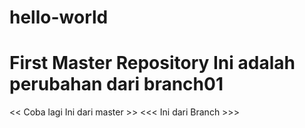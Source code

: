 # hello-world
First Master Repository
Ini adalah perubahan dari branch01
=================================================
<< Coba lagi Ini dari master >>
<<< Ini dari Branch >>>
